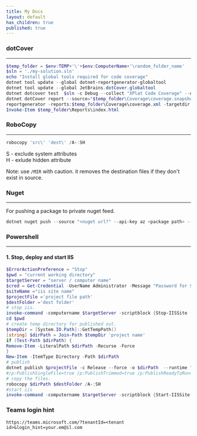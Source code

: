```yaml
---
title: My Docs
layout: default
has_children: true
published: true
---
```


### dotCover
---

``` powershell
$temp_folder = $env:TEMP+'\'+$env:ComputerName+'\random_folder_name'
$sln = './my-solution.sln'
echo "Install global tools required for code coverage"
dotnet tool update --global dotnet-reportgenerator-globaltool
dotnet tool update --global JetBrains.dotCover.globaltool
dotnet dotcover test  $sln -c Debug --collect "XPlat Code Coverage" --dcOutput="$temp_folder\Coverage\coverage.snapshot" --dcAttributeFilters="System.Diagnostics.CodeAnalysis.ExcludeFromCodeCoverageAttribute"  --dcFilters="-:*Tests*;"
dotnet dotCover report --source="$temp_folder\Coverage\coverage.snapshot" --output="$temp_folder\Coverage\coverage.xml" --reportType="DetailedXML"
reportgenerator -reports:$temp_folder\Coverage\coverage.xml -targetdir:$temp_folder\Reports\ -reporttypes:"HtmlInline_AzurePipelines_Dark"
Invoke-Item $temp_folder\Reports\index.html
```


### RoboCopy
---
```powershell
robocopy 'src\' 'dest\' /A-:SH
```

S - exclude system attributes    
H - exlude hidden attribute

Note: use `/MIR` with caution. it removes the destination files if they don't exist in source.



### Nuget
---

For pushing a package to private nuget feed.


```powershell
dotnet nuget push --source "<nuget url?" --api-key az <package path> --interactive
```


### Powershell

---
#### 1. Stop, deploy and start IIS

```powershell
$ErrorActionPreference = "Stop"
$pwd = "current working directory"
$targetServer = "server / computer name"
$cred = Get-Credential -UserName Administrator -Message "Password for $targetServer" 
$siteName ="iis site name"
$projectFile ='project file path'
$destFolder ='dest folder'
# stop iis.
invoke-command -computername $targetServer -scriptblock {Stop-IISSite -Name $using:siteName  -Confirm:$false} -Credential $cred  
cd $pwd
# create temp directory for published out.
$tempDir = [System.IO.Path]::GetTempPath()
[string] $dirPath = Join-Path $tempDir 'project name' 
if (Test-Path $dirPath) {
Remove-Item -LiteralPath $dirPath -Recurse -Force 
}
New-Item -ItemType Directory -Path $dirPath
# publish
dotnet publish $projectFile -c Release --force -o $dirPath  --runtime "win-x64" --self-contained 
#/p:PublishSingleFile=true /p:PublishTrimmed=true /p:PublishReadyToRun=true
# copy the files. 
robocopy $dirPath $destFolder /A-:SH
#start iis
invoke-command -computername $targetServer -scriptblock {Start-IISSite -Name $using:siteName } -Credential $cred 
```

### Teams login hint
`https://teams.microsoft.com/?tenantId=<tenant id>&login_hint=your.em@il.com`